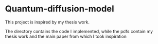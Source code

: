 ﻿# Quantum-diffusion-model

This project is inspired by my thesis work.

The directory contains the code I implemented, while the pdfs contain my thesis work and the main paper from which I took inspiration
